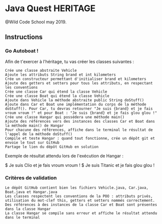 # Java Quest HERITAGE

@Wild Code School may 2019.
## Instructions

### Go Autoboat !

Afin de t'exercer à l'héritage, tu vas créer les classes suivantes :

    Crée une classe abstraite Vehicle
    Ajoute les attributs String brand et int kilometers
    Crée un constructeur permettant d'initialiser brand et kilometers
    Ajoute des getters et setters pour tous les attributs, en respectant les conventions
    Crée une classe Car qui étend la classe Vehicle
    Crée une classe Boat qui étend la classe Vehicle
    Ajoute dans Vehicle la méthode abstraite public String doStuff()
    Ajoute dans Car et Boat une implémentation du corps de la méthode doStuff(). Pour Car, tu devras retourner "Je suis {brand} et je fais vroum vroum !" et pour Boat : "Je suis {brand} et je fais glou glou !"
    Crée une classe Hangar qui possédera une méthode main()
    Ajoute des références vers des instances des classes Car et Boat dans la méthode main() de Hangar
    Pour chacune des références, affiche dans le terminal le résultat de l'appel de la méthode doStuff()
    Compile et teste Hangar : quand tout fonctionne, crée un dépôt git et envoie le tout sur GitHub
    Partage le lien du dépôt GitHub en solution

Exemple de résultat attendu lors de l'exécution de Hangar :

$ Je suis Clio et je fais vroum vroum !
$ Je suis Titanic et je fais glou glou !

### Critères de validation

    Le dépôt GitHub contient bien les fichiers Vehicle.java, Car.java, Boat.java et Hangar.java
    Les classes respectent les conventions de la POO : attributs privés, utilisation du mot-clef this, getters et setters nommés correctement.
    Des références à des instances de la classe Car et Boat sont présentes dans la classe Hangar
    La classe Hangar se compile sans erreur et affiche le résultat attendu dans le terminal



